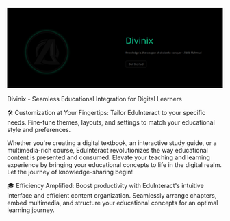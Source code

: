![Alt Text](src/lib/assets/preview.png)

Divinix - Seamless Educational Integration for Digital Learners

🛠️ Customization at Your Fingertips: Tailor EduInteract to your specific needs. Fine-tune themes, layouts, and settings to match your educational style and preferences.

Whether you're creating a digital textbook, an interactive study guide, or a multimedia-rich course, EduInteract revolutionizes the way educational content is presented and consumed. Elevate your teaching and learning experience by bringing your educational concepts to life in the digital realm. Let the journey of knowledge-sharing begin!

🎓 Efficiency Amplified: Boost productivity with EduInteract's intuitive interface and efficient content organization. Seamlessly arrange chapters, embed multimedia, and structure your educational concepts for an optimal learning journey.


